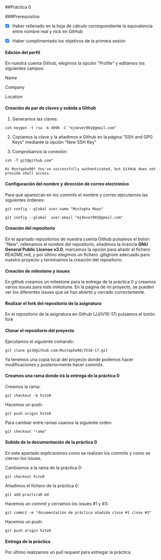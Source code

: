 ##Práctica 0

###Prerequisitos

- [x] 	Haber rellenado en la hoja de cálculo correspondiente la equivalencia entre nombre real y nick en GitHub

- [x]	Haber cumplimentado los objetivos de la primera sesión


#### Edición del perfil

En nuestra cuenta Github, elegimos la opción "Profile" y editamos los siguientes campos:

Name

Company

Location 

#### Creación de par de claves y subida a Github

1. Generamos las claves:

``ssh-keygen -t rsa -b 4096 -C "mj4ever001@gmail.com"``

2. Copiamos la clave y la añadimos a Github en la página "SSH and GPG Keys" mediante la opción "New SSH Key"

3. Comprobamos la conexión:

``ssh -T git@github.com"``

``Hi Mustapha90! You've successfully authenticated, but GitHub does not provide shell access.``


#### Configuración del nombre y dirección de correo electrónico

Para que aparezcan en los commits el nombre y correo ejecutamos las siguientes órdenes:

``git config --global user.name "Mustapha Mayo" ``

``git config --global  user.email "mj4ever001@gmail.com"``

#### Creación del repositorio

En el apartado repositorios de nuestra cuenta Github pulsamos el botón "New", rellenamos el nombre del repositorio, añadimos la licencia **GNU General Public License v3.0**, marcamos la opción para añadir el fichero README.md, y por último elegimos un fichero .gitignore adecuado para nuestro proyecto y terminamos la creación del repositorio.

#### Creación de milestone y issues
En github creamos un milestone para la entrega de la práctica 0 y creamos varios issues para este milestone.
En la página de mi proyecto, se pueden ver los diferentes issues que se han abierto y cerrado correctamente. 


#### Realizar el fork del repositorio de la asignatura

En el repositorio de la asignatura en Github (JJ/IV16-17) pulsamos el botón fork


#### Clonar el repositorio del proyecto
Ejecutamos el siguiente comando:

``git clone git@github.com:Mustapha90/IV16-17.git``

Ya tenemos una copia local del proyecto donde podemos hacer modificaciones y posteriormente hacer commits.

#### Creamos una rama donde irá la entrega de la práctica 0
Creamos la rama:

``git checkout -b hito0``

Hacemos un push:

``git push origin hito0``

Para cambiar entre ramas usamos la siguiente orden:

``git checkout "rama"``

#### Subida de la documentación de la práctica 0
En este apartado explicaremos como se realizan los commits y como se cierran los issues.

Cambiamos a la rama de la práctica 0:

``git checkout hito0``

Añadimos el fichero de la práctica 0:

``git add practica0.md``

Hacemos un commit y cerramos los issues #1 y #3:

``git commit -m "documentaćión de práctica añadida close #1 close #3"``

Hacemos un push:

``git push origin hito0``

#### Entrega de la práctica

Por último realizamos un pull request para entregar la práctica
